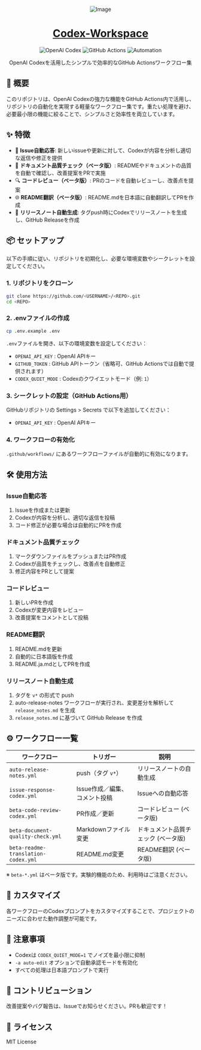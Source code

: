 <div align="center">

![Image](https://github.com/user-attachments/assets/04c68e93-e88b-45d2-bfab-8060c906dd7c)

# [Codex-Workspace](https://github.com/Sunwood-ai-labs/Codex-Workspace)

<p align="center">
  <img src="https://img.shields.io/badge/OpenAI_Codex-412991?style=for-the-badge&logo=openai&logoColor=white" alt="OpenAI Codex">
  <img src="https://img.shields.io/badge/GitHub_Actions-2088FF?style=for-the-badge&logo=github-actions&logoColor=white" alt="GitHub Actions">
  <img src="https://img.shields.io/badge/Automation-000000?style=for-the-badge&logo=robot&logoColor=white" alt="Automation">
</p>

<p align="center">
  OpenAI Codexを活用したシンプルで効率的なGitHub Actionsワークフロー集
</p>

</div>

## 🚀 概要

このリポジトリは、OpenAI Codexの強力な機能をGitHub Actions内で活用し、リポジトリの自動化を実現する軽量なワークフロー集です。重たい処理を避け、必要最小限の機能に絞ることで、シンプルさと効率性を両立しています。

## ✨ 特徴

- 💬 **Issue自動応答**: 新しいissueや更新に対して、Codexが内容を分析し適切な返信や修正を提供
- 📝 **ドキュメント品質チェック（ベータ版）**: READMEやドキュメントの品質を自動で確認し、改善提案をPRで実施
- 🔍 **コードレビュー（ベータ版）**: PRのコードを自動レビューし、改善点を提案
- 🌐 **README翻訳（ベータ版）**: README.mdを日本語に自動翻訳してPRを作成
- 📜 **リリースノート自動生成**: タグpush時にCodexでリリースノートを生成し、GitHub Releaseを作成

## 📦 セットアップ

以下の手順に従い、リポジトリを初期化し、必要な環境変数やシークレットを設定してください。

### 1. リポジトリをクローン

```bash
git clone https://github.com/<USERNAME>/<REPO>.git
cd <REPO>
```

### 2. .envファイルの作成

```bash
cp .env.example .env
```
`.env`ファイルを開き、以下の環境変数を設定してください：

* `OPENAI_API_KEY`    : OpenAI APIキー  
* `GITHUB_TOKEN`      : GitHub APIトークン（省略可、GitHub Actionsでは自動で提供されます）  
* `CODEX_QUIET_MODE`  : Codexのクワイエットモード（例: `1`）  

### 3. シークレットの設定（GitHub Actions用）

GitHubリポジトリの Settings > Secrets で以下を追加してください：

* `OPENAI_API_KEY` : OpenAI APIキー  

### 4. ワークフローの有効化

`.github/workflows/` にあるワークフローファイルが自動的に有効になります。

## 🛠️ 使用方法

### Issue自動応答

1. Issueを作成または更新
2. Codexが内容を分析し、適切な返信を投稿
3. コード修正が必要な場合は自動的にPRを作成

### ドキュメント品質チェック

1. マークダウンファイルをプッシュまたはPR作成
2. Codexが品質をチェックし、改善点を自動修正
3. 修正内容をPRとして提案

### コードレビュー

1. 新しいPRを作成
2. Codexが変更内容をレビュー
3. 改善提案をコメントとして投稿

 ### README翻訳

1. README.mdを更新
2. 自動的に日本語版を作成
 3. README.ja.mdとしてPRを作成
   
 ### リリースノート自動生成

 1. タグを `v*` の形式で push
 2. auto-release-notes ワークフローが実行され、変更差分を解析して `release_notes.md` を生成
 3. `release_notes.md` に基づいて GitHub Release を作成

## ⚙️ ワークフロー一覧

| ワークフロー | トリガー | 説明 |
|------------|--------------------|----------------------------|
| `auto-release-notes.yml` | push（タグ `v*`） | リリースノートの自動生成 |
| `issue-response-codex.yml` | Issue作成／編集、コメント投稿 | Issueへの自動応答 |
| `beta-code-review-codex.yml` | PR作成／更新 | コードレビュー (ベータ版) |
| `beta-document-quality-check.yml` | Markdownファイル変更 | ドキュメント品質チェック (ベータ版) |
| `beta-readme-translation-codex.yml` | README.md変更 | README翻訳 (ベータ版) |

※ `beta-*.yml` はベータ版です。実験的機能のため、利用時はご注意ください。

## 🔧 カスタマイズ

各ワークフローのCodexプロンプトをカスタマイズすることで、プロジェクトのニーズに合わせた動作調整が可能です。

## 📝 注意事項

- Codexは `CODEX_QUIET_MODE=1` でノイズを最小限に抑制
- `-a auto-edit` オプションで自動承認モードを有効化
- すべての処理は日本語プロンプトで実行

## 🤝 コントリビューション

改善提案やバグ報告は、Issueでお知らせください。PRも歓迎です！

## 📄 ライセンス

MIT License
